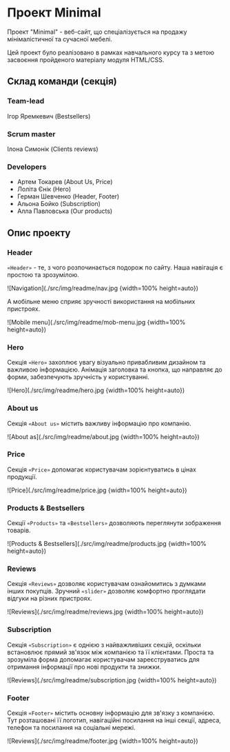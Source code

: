 # Проект Minimal

Проект "Minimal" - веб-сайт, що спеціалізується на продажу мінімалістичної та
сучасної мебелі.

Цей проект було реалізовано в рамках навчального курсу та з метою засвоєння
пройденого матеріалу модуля HTML/CSS.

## Склад команди (секція)

### Team-lead

Ігор Яремкевич (Bestsellers)

### Scrum master

Ілона Симонік (Clients reviews)

### Developers

- Артем Токарев (About Us, Price)
- Лоліта Єнік (Hero)
- Герман Шевченко (Header, Footer)
- Альона Бойко (Subscription)
- Алла Павловська (Our products)

## Опис проекту

### Header

`«Header»` - те, з чого розпочинається подорож по сайту. Наша навігація є
простою та зрозумілою.

![Navigation](./src/img/readme/nav.jpg {width=100% height=auto})

А мобільне меню сприяє зручності використання на мобільних пристроях.

![Mobile menu](./src/img/readme/mob-menu.jpg {width=100% height=auto})

### Hero

Секція `«Hero»` захоплює увагу візуально привабливим дизайном та важливою
інформацією. Анімація заголовка та кнопка, що направляє до форми, забезпечують
зручність у користуванні.

![Hero](./src/img/readme/hero.jpg {width=100% height=auto})

### About us

Секція `«About us»` містить важливу інформацію про компанію.

![About as](./src/img/readme/about.jpg {width=100% height=auto})

### Price

Секція `«Price»` допомагає користувачам зорієнтуватись в цінах продукції.

![Price](./src/img/readme/price.jpg {width=100% height=auto})

### Products & Bestsellers

Секції `«Products»` та `«Bestsellers»` дозволяють переглянути зображення
товарів.

![Products & Bestsellers](./src/img/readme/products.jpg {width=100%
height=auto})

### Reviews

Секція `«Reviews»` дозволяє користувачам ознайомитись з думками інших покупців.
Зручний `«slider»` дозволяє комфортно проглядати відгуки на різних пристроях.

![Reviews](./src/img/readme/reviews.jpg {width=100% height=auto})

### Subscription

Секція `«Subscription»` є однією з найважливіших секцій, оскільки встановлює
прямий зв'язок між компанією та її клієнтами. Проста та зрозуміла форма
допомагає користувачам зареєструватись для отримання інформації про нові
продукти та знижки.

![Reviews](./src/img/readme/subscription.jpg {width=100% height=auto})

### Footer

Секція `«Footer»` містить основну інформацію для зв'язку з компанією. Тут
розташовані її логотип, навігаційні посилання на інші секції, адреса, телефон та
посилання на соціальні мережі.

![Reviews](./src/img/readme/footer.jpg {width=100% height=auto})

